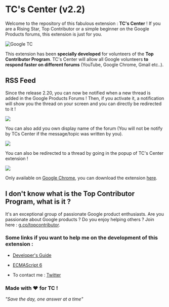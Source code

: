 # TC's Center (v2.2)

Welcome to the repository of this fabulous extension : __TC's Center__ !
If you are a Rising Star, Top Contributor or a simple beginner on the Google Products forums, this extension is just for you.

![Google TC](https://topcontributor.withgoogle.com/static/img/share.jpg)

This extension has been __specially developed__ for volunteers of the __Top Contributor Program__. TC's Center will allow all Google volunteers __to respond faster on different forums__ (YouTube, Google Chrome, Gmail etc..).

## RSS Feed

Since the release 2.20, you can now be notified when a new thread is added in the Google Products Forums ! Then, if you activate it, a notification will show you the thread on your screen and you can directly be redirected to it ! 

![](https://cdn.rawgit.com/viclafouch/TCs-Center/d0945201/screenshots/GIFs/notification.gif)

You can also add you own display name of the forum (You will not be notify by TCs Center if the message/topic was written by you).

![](https://cdn.rawgit.com/viclafouch/TCs-Center/d0945201/screenshots/GIFs/options.gif)

You can also be redirected to a thread by going in the popup of TC's Center extension !

![](https://cdn.rawgit.com/viclafouch/TCs-Center/d0945201/screenshots/GIFs/popup.gif)

Only available on [Google Chrome](http://www.google.fr/chrome), you can download the extension [here](https://chrome.google.com/webstore/detail/tcs-center/hanknpkmjbfhcalmipokkfplndkohgdm).

## I don't know what is the Top Contributor Program, what is it ?

It's an exceptional group of passionate Google product enthusiasts. Are you passionate about Google products ? Do you enjoy helping others ? Join here : [g.co/topcontributor](http://g.co/topcontributor).

### Some links if you want to help me on the development of this extension :

- [Developer's Guide](https://developer.chrome.com/extensions/devguide)

- [ECMAScript 6](http://es6-features.org)

- To contact me : [Twitter](https://twitter.com/VicAndTips)

### Made with ❤️ for TC !

_"Save the day, one answer at a time"_
